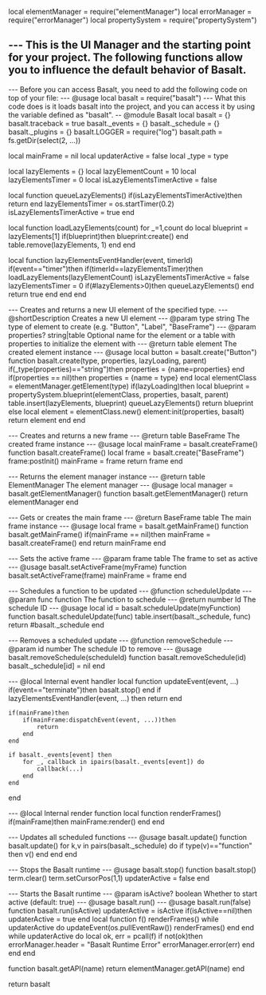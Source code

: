 local elementManager = require("elementManager")
local errorManager = require("errorManager")
local propertySystem = require("propertySystem")


--- This is the UI Manager and the starting point for your project. The following functions allow you to influence the default behavior of Basalt.
---
--- Before you can access Basalt, you need to add the following code on top of your file:
--- @usage local basalt = require("basalt")
--- What this code does is it loads basalt into the project, and you can access it by using the variable defined as "basalt".
-- @module Basalt
local basalt = {}
basalt.traceback = true
basalt._events = {}
basalt._schedule = {}
basalt._plugins = {}
basalt.LOGGER = require("log")
basalt.path = fs.getDir(select(2, ...))

local mainFrame = nil
local updaterActive = false
local _type = type

local lazyElements = {}
local lazyElementCount = 10
local lazyElementsTimer = 0
local isLazyElementsTimerActive = false


local function queueLazyElements()
    if(isLazyElementsTimerActive)then return end
    lazyElementsTimer = os.startTimer(0.2)
    isLazyElementsTimerActive = true
end

local function loadLazyElements(count)
    for _=1,count do
        local blueprint = lazyElements[1]
        if(blueprint)then
            blueprint:create()
        end
        table.remove(lazyElements, 1)
    end
end

local function lazyElementsEventHandler(event, timerId)
    if(event=="timer")then
        if(timerId==lazyElementsTimer)then
            loadLazyElements(lazyElementCount)
            isLazyElementsTimerActive = false
            lazyElementsTimer = 0
            if(#lazyElements>0)then
                queueLazyElements()
            end
            return true
        end
    end
end

--- Creates and returns a new UI element of the specified type.
--- @shortDescription Creates a new UI element
--- @param type string The type of element to create (e.g. "Button", "Label", "BaseFrame")
--- @param properties? string|table Optional name for the element or a table with properties to initialize the element with
--- @return table element The created element instance
--- @usage local button = basalt.create("Button")
function basalt.create(type, properties, lazyLoading, parent)
    if(_type(properties)=="string")then properties = {name=properties} end
    if(properties == nil)then properties = {name = type} end
    local elementClass = elementManager.getElement(type)
    if(lazyLoading)then
        local blueprint = propertySystem.blueprint(elementClass, properties, basalt, parent)
        table.insert(lazyElements, blueprint)
        queueLazyElements()
        return blueprint
    else
        local element = elementClass.new()
        element:init(properties, basalt)
        return element
    end
end

--- Creates and returns a new frame
--- @return table BaseFrame The created frame instance
--- @usage local mainFrame = basalt.createFrame()
function basalt.createFrame()
    local frame = basalt.create("BaseFrame")
    frame:postInit()
    mainFrame = frame
    return frame
end

--- Returns the element manager instance
--- @return table ElementManager The element manager
--- @usage local manager = basalt.getElementManager()
function basalt.getElementManager()
    return elementManager
end

--- Gets or creates the main frame
--- @return BaseFrame table The main frame instance
--- @usage local frame = basalt.getMainFrame()
function basalt.getMainFrame()
    if(mainFrame == nil)then
        mainFrame = basalt.createFrame()
    end
    return mainFrame
end

--- Sets the active frame
--- @param frame table The frame to set as active
--- @usage basalt.setActiveFrame(myFrame)
function basalt.setActiveFrame(frame)
    mainFrame = frame
end

--- Schedules a function to be updated
--- @function scheduleUpdate
--- @param func function The function to schedule
--- @return number Id The schedule ID
--- @usage local id = basalt.scheduleUpdate(myFunction)
function basalt.scheduleUpdate(func)
    table.insert(basalt._schedule, func)
    return #basalt._schedule
end

--- Removes a scheduled update
--- @function removeSchedule
--- @param id number The schedule ID to remove
--- @usage basalt.removeSchedule(scheduleId)
function basalt.removeSchedule(id)
    basalt._schedule[id] = nil
end

--- @local Internal event handler
local function updateEvent(event, ...)
    if(event=="terminate")then basalt.stop() end
    if lazyElementsEventHandler(event, ...) then return end

    if(mainFrame)then
        if(mainFrame:dispatchEvent(event, ...))then
            return
        end
    end

    if basalt._events[event] then
        for _, callback in ipairs(basalt._events[event]) do
            callback(...)
        end
    end
end

--- @local Internal render function
local function renderFrames()
    if(mainFrame)then
        mainFrame:render()
    end
end

--- Updates all scheduled functions
--- @usage basalt.update()
function basalt.update()
    for k,v in pairs(basalt._schedule) do
        if type(v)=="function" then
            v()
        end
    end
end

--- Stops the Basalt runtime
--- @usage basalt.stop()
function basalt.stop()
    term.clear()
    term.setCursorPos(1,1)
    updaterActive = false
end

--- Starts the Basalt runtime
--- @param isActive? boolean Whether to start active (default: true)
--- @usage basalt.run()
--- @usage basalt.run(false)
function basalt.run(isActive)
    updaterActive = isActive
    if(isActive==nil)then updaterActive = true end
    local function f()
        renderFrames()
        while updaterActive do
            updateEvent(os.pullEventRaw())
            renderFrames()
        end
    end
    while updaterActive do
        local ok, err = pcall(f)
        if not(ok)then
            errorManager.header = "Basalt Runtime Error"
            errorManager.error(err)
        end
    end
end

function basalt.getAPI(name)
    return elementManager.getAPI(name)
end


return basalt